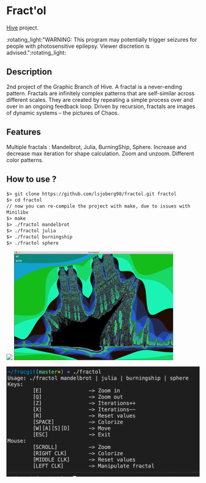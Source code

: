 
# Fract'ol
[Hive](https://www.hive.fi/en/) project.

<p float="center"> :rotating_light:"WARNING: This program may potentially trigger seizures for people with photosensitive epilepsy. Viewer discretion is advised.":rotating_light:

## Description

2nd project of the Graphic Branch of Hive.
A fractal is a never-ending pattern. Fractals are infinitely complex patterns that are self-similar across different scales. They are created by repeating a simple process over and over in an ongoing feedback loop. Driven by recursion, fractals are images of dynamic systems – the pictures of Chaos.

## Features

Multiple fractals : Mandelbrot, Julia, BurningShip, Sphere.
Increase and decrease max iteration for shape calculation.
Zoom and unzoom.
Different color patterns.

## How to use ?

```
$> git clone https://github.com/lsjoberg98/fractol.git fractol
$> cd fractol
// now you can re-compile the project with make, due to issues with Minilibx 
$> make
$> ./fractol mandelbrot
$> ./fractol julia
$> ./fractol burningship
$> ./fractol sphere
```

<p float="left">
  <img src="/screens/Screen1.png" width="415" />
  <img src="/screens/Screen3.png" width="415"/>
</p>
<img src="/screens/Screen2.png" width="830"/> 

